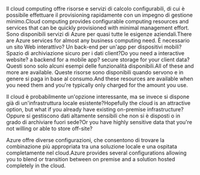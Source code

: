 <span data-ttu-id="b9bf9-101">Il cloud computing offre risorse e servizi di calcolo configurabili, di cui è possibile effettuare il provisioning rapidamente con un impegno di gestione minimo.</span><span class="sxs-lookup"><span data-stu-id="b9bf9-101">Cloud computing provides configurable computing resources and services that can be quickly provisioned with minimal management effort.</span></span> <span data-ttu-id="b9bf9-102">Sono disponibili servizi di Azure per quasi tutte le esigenze aziendali.</span><span class="sxs-lookup"><span data-stu-id="b9bf9-102">There are Azure services for almost any business computing need.</span></span> <span data-ttu-id="b9bf9-103">È necessario un sito Web interattivo? Un back-end per un'app per dispositivi mobili? Spazio di archiviazione sicuro per i dati client?</span><span class="sxs-lookup"><span data-stu-id="b9bf9-103">Do you need a interactive website? a backend for a mobile app? secure storage for your client data?</span></span> <span data-ttu-id="b9bf9-104">Questi sono solo alcuni esempi delle funzionalità disponibili.</span><span class="sxs-lookup"><span data-stu-id="b9bf9-104">All of these and more are available.</span></span> <span data-ttu-id="b9bf9-105">Queste risorse sono disponibili quando servono e in genere si paga in base al consumo.</span><span class="sxs-lookup"><span data-stu-id="b9bf9-105">And these resources are available when you need them and you're typically only charged for the amount you use.</span></span>

<span data-ttu-id="b9bf9-106">Il cloud è probabilmente un'opzione interessante, ma se invece si dispone già di un'infrastruttura locale esistente?</span><span class="sxs-lookup"><span data-stu-id="b9bf9-106">Hopefully the cloud is an attractive option, but what if you already have existing on-premise infrastructure?</span></span> <span data-ttu-id="b9bf9-107">Oppure si gestiscono dati altamente sensibili che non si è disposti o in grado di archiviare fuori sede?</span><span class="sxs-lookup"><span data-stu-id="b9bf9-107">Or you have highly sensitive data that you're not willing or able to store off-site?</span></span>

<span data-ttu-id="b9bf9-108">Azure offre diverse configurazioni, che consentono di trovare la combinazione più appropriata tra una soluzione locale e una ospitata completamente nel cloud.</span><span class="sxs-lookup"><span data-stu-id="b9bf9-108">Azure provides several configurations allowing you to blend or transition between on premise and a solution hosted completely in the cloud.</span></span>

